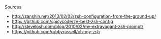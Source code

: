 Sources
* http://zanshin.net/2013/02/02/zsh-configuration-from-the-ground-up/
* https://github.com/spicycode/ze-best-zsh-config
* http://stevelosh.com/blog/2010/02/my-extravagant-zsh-prompt/
* https://github.com/robbyrussell/oh-my-zsh

